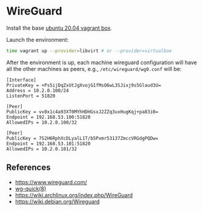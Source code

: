 # WireGuard

Install the base [ubuntu 20.04 vagrant box](https://github.com/rgl/ubuntu-vagrant).

Launch the environment:

```bash
time vagrant up --provider=libvirt # or --provider=virtualbox
```

After the environment is up, each machine wireguard configuration will have
all the other machines as peers, e.g., `/etc/wireguard/wg0.conf` will be:

```plain
[Interface]
PrivateKey = +Ps5ijDqZxUtJgXvojG1fMsO6wL3SJixj9s5Glaud3U=
Address = 10.2.0.100/24
ListenPort = 51820

[Peer]
PublicKey = vv0x1c4a93XT0MYhHDHGsxJ2ZZq3uxHugKqj+pa83i0=
Endpoint = 192.168.53.100:51820
AllowedIPs = 10.2.0.100/32

[Peer]
PublicKey = 7S2H6RphXcDLyalL1T/b5Pxmr53137ZmccVRGdgPQDw=
Endpoint = 192.168.53.101:51820
AllowedIPs = 10.2.0.101/32
```

## References

* https://www.wireguard.com/
* [wg-quick(8)](https://git.zx2c4.com/wireguard-tools/about/src/man/wg-quick.8)
* https://wiki.archlinux.org/index.php/WireGuard
* https://wiki.debian.org/Wireguard
